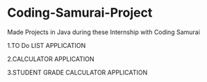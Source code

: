 # Coding-Samurai-Project
Made Projects in Java during these Internship with Coding Samurai 

1.TO Do LIST APPLICATION

2.CALCULATOR APPLICATION

3.STUDENT GRADE CALCULATOR APPLICATION
